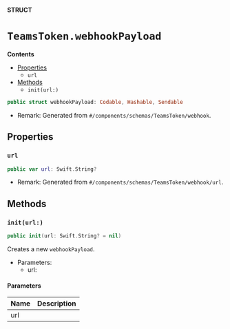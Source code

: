 **STRUCT**

# `TeamsToken.webhookPayload`

**Contents**

- [Properties](#properties)
  - `url`
- [Methods](#methods)
  - `init(url:)`

```swift
public struct webhookPayload: Codable, Hashable, Sendable
```

- Remark: Generated from `#/components/schemas/TeamsToken/webhook`.

## Properties
### `url`

```swift
public var url: Swift.String?
```

- Remark: Generated from `#/components/schemas/TeamsToken/webhook/url`.

## Methods
### `init(url:)`

```swift
public init(url: Swift.String? = nil)
```

Creates a new `webhookPayload`.

- Parameters:
  - url:

#### Parameters

| Name | Description |
| ---- | ----------- |
| url |  |